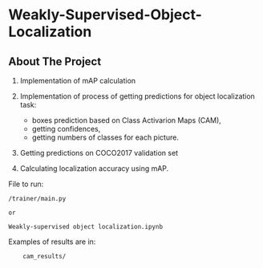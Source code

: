 # Weakly-Supervised-Object-Localization

## About The Project

1) Implementation of mAP calculation
2) Implementation of process of getting predictions for object localization task:
    
      - boxes prediction based on Class Activarion Maps (CAM), 
      - getting confidences,
      - getting numbers of classes for each picture.
      
3) Getting predictions on COCO2017 validation set
4) Calculating localization accuracy using mAP.


File to run:

    /trainer/main.py 
    
    or
    
    Weakly-supervised object localization.ipynb
    
Examples of results are in:

        cam_results/
